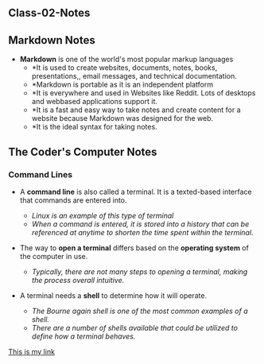 ## Class-02-Notes

## Markdown Notes

+ **Markdown** is one of the world's most popular markup languages
  - *It is used to create websites, documents, notes, books, presentations,, email messages, and technical documentation. 
  - *Markdown is portable as it is an independent platform
  - *It is everywhere and used in Websites like Reddit. Lots of desktops and webbased applications support it. 
  - *It is a fast and easy way to take notes and create content for a website because Markdown was designed for the web. 
  - *It is the ideal syntax for taking notes. 
  

## The Coder's Computer Notes
### Command Lines

+ A **command line** is also called a terminal. It is a texted-based interface that commands are entered into. 
  - *Linux is an example of this type of terminal*
  - *When a command is entered, it is stored into a history that can be referenced at anytime to shorten the time spent within the terminal.*
 
+ The way to **open a terminal** differs based on the **operating system** of the computer in use.
  - *Typically, there are not many steps to opening a terminal, making the process overall intuitive.*

+ A terminal needs a **shell** to determine how it will operate.
  - *The Bourne again shell is one of the most common examples of a shell.*
  - *There are a number of shells available that could be utilized to define how a terminal behaves.*


[This is my link](https://github.com/shlyandrew/all-class-notes.git)
